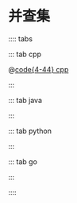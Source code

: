 # 并查集

:::: tabs

::: tab cpp

@[code{4-44} cpp](@snippets/cpp/src/data_structure/unionFind.hpp)

:::

::: tab java

:::

::: tab python

:::

::: tab go

:::

::::

